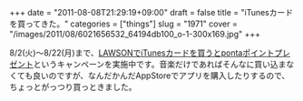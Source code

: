 +++
date = "2011-08-08T21:29:19+09:00"
draft = false
title = "iTunesカードを買ってきた。"
categories = ["things"]
slug = "1971"
cover = "/images/2011/08/6021656532_64194db100_o-1-300x169.jpg"
+++

<p>8/2(火)〜8/22(月)まで、<a href="http://www.lawson.co.jp/campaign/static/giftcard/">LAWSONでiTunesカードを買うとpontaポイントプレゼント</a>というキャンペーンを実施中です。音楽だけであればそんなに買い込まなくても良いのですが、なんだかんだAppStoreでアプリを購入したりするので、ちょっとがっつり買っときました。</p>
